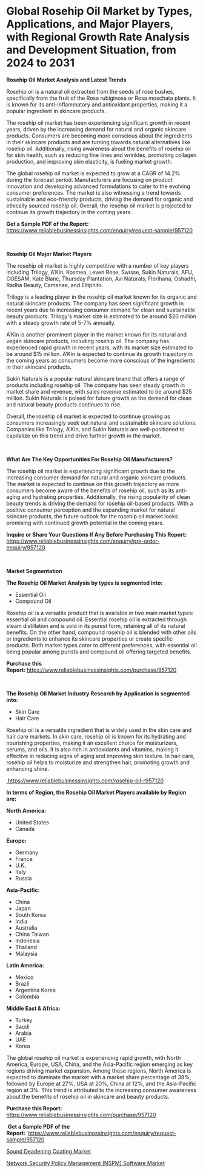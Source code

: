 <p><h1>Global Rosehip Oil Market by Types, Applications, and Major Players, with Regional Growth Rate Analysis and Development Situation, from 2024 to 2031</h1></p><p><strong>Rosehip Oil Market Analysis and Latest Trends</strong></p>
<p><p>Rosehip oil is a natural oil extracted from the seeds of rose bushes, specifically from the fruit of the Rosa rubiginosa or Rosa moschata plants. It is known for its anti-inflammatory and antioxidant properties, making it a popular ingredient in skincare products.</p><p>The rosehip oil market has been experiencing significant growth in recent years, driven by the increasing demand for natural and organic skincare products. Consumers are becoming more conscious about the ingredients in their skincare products and are turning towards natural alternatives like rosehip oil. Additionally, rising awareness about the benefits of rosehip oil for skin health, such as reducing fine lines and wrinkles, promoting collagen production, and improving skin elasticity, is fueling market growth.</p><p>The global rosehip oil market is expected to grow at a CAGR of 14.2% during the forecast period. Manufacturers are focusing on product innovation and developing advanced formulations to cater to the evolving consumer preferences. The market is also witnessing a trend towards sustainable and eco-friendly products, driving the demand for organic and ethically sourced rosehip oil. Overall, the rosehip oil market is projected to continue its growth trajectory in the coming years.</p></p>
<p><strong>Get a Sample PDF of the Report:&nbsp;</strong> <a href="https://www.reliablebusinessinsights.com/enquiry/request-sample/957120">https://www.reliablebusinessinsights.com/enquiry/request-sample/957120</a></p>
<p>&nbsp;</p>
<p><strong>Rosehip Oil Major Market Players</strong></p>
<p><p>The rosehip oil market is highly competitive with a number of key players including Trilogy, A’Kin, Kosmea, Leven Rose, Swisse, Sukin Naturals, AFU, COESAM, Kate Blanc, Thursday Plantation, Avi Naturals, Florihana, Oshadhi, Radha Beauty, Camenae, and Elitphito. </p><p>Trilogy is a leading player in the rosehip oil market known for its organic and natural skincare products. The company has seen significant growth in recent years due to increasing consumer demand for clean and sustainable beauty products. Trilogy's market size is estimated to be around $20 million with a steady growth rate of 5-7% annually.</p><p>A’Kin is another prominent player in the market known for its natural and vegan skincare products, including rosehip oil. The company has experienced rapid growth in recent years, with its market size estimated to be around $15 million. A’Kin is expected to continue its growth trajectory in the coming years as consumers become more conscious of the ingredients in their skincare products.</p><p>Sukin Naturals is a popular natural skincare brand that offers a range of products including rosehip oil. The company has seen steady growth in market share and revenue, with sales revenue estimated to be around $25 million. Sukin Naturals is poised for future growth as the demand for clean and natural beauty products continues to rise.</p><p>Overall, the rosehip oil market is expected to continue growing as consumers increasingly seek out natural and sustainable skincare solutions. Companies like Trilogy, A’Kin, and Sukin Naturals are well-positioned to capitalize on this trend and drive further growth in the market.</p></p>
<p>&nbsp;</p>
<p><strong>What Are The Key Opportunities For Rosehip Oil Manufacturers?</strong></p>
<p><p>The rosehip oil market is experiencing significant growth due to the increasing consumer demand for natural and organic skincare products. The market is expected to continue on this growth trajectory as more consumers become aware of the benefits of rosehip oil, such as its anti-aging and hydrating properties. Additionally, the rising popularity of clean beauty trends is driving the demand for rosehip oil-based products. With a positive consumer perception and the expanding market for natural skincare products, the future outlook for the rosehip oil market looks promising with continued growth potential in the coming years.</p></p>
<p><strong>Inquire or Share Your Questions If Any Before Purchasing This Report:</strong> <a href="https://www.reliablebusinessinsights.com/enquiry/pre-order-enquiry/957120">https://www.reliablebusinessinsights.com/enquiry/pre-order-enquiry/957120</a></p>
<p>&nbsp;</p>
<p><strong>Market Segmentation</strong></p>
<p><strong>The Rosehip Oil Market Analysis by types is segmented into:</strong></p>
<p><ul><li>Essential Oil</li><li>Compound Oil</li></ul></p>
<p><p>Rosehip oil is a versatile product that is available in two main market types: essential oil and compound oil. Essential rosehip oil is extracted through steam distillation and is sold in its purest form, retaining all of its natural benefits. On the other hand, compound rosehip oil is blended with other oils or ingredients to enhance its skincare properties or create specific products. Both market types cater to different preferences, with essential oil being popular among purists and compound oil offering targeted benefits.</p></p>
<p><strong>Purchase this Report:&nbsp;</strong><a href="https://www.reliablebusinessinsights.com/purchase/957120">https://www.reliablebusinessinsights.com/purchase/957120</a></p>
<p>&nbsp;</p>
<p><strong>The Rosehip Oil Market Industry Research by Application is segmented into:</strong></p>
<p><ul><li>Skin Care</li><li>Hair Care</li></ul></p>
<p><p>Rosehip oil is a versatile ingredient that is widely used in the skin care and hair care markets. In skin care, rosehip oil is known for its hydrating and nourishing properties, making it an excellent choice for moisturizers, serums, and oils. It is also rich in antioxidants and vitamins, making it effective in reducing signs of aging and improving skin texture. In hair care, rosehip oil helps to moisturize and strengthen hair, promoting growth and enhancing shine.</p></p>
<p><a href="https://www.reliablebusinessinsights.com/rosehip-oil-r957120">&nbsp;https://www.reliablebusinessinsights.com/rosehip-oil-r957120</a></p>
<p><strong>In terms of Region, the Rosehip Oil Market Players available by Region are:</strong></p>
<p>
    <p> <strong> North America: </strong>
        <ul>
            <li>United States</li>
            <li>Canada</li>
        </ul>
        </p> 
    <p> <strong> Europe: </strong>
        <ul>
            <li>Germany</li>
            <li>France</li>
            <li>U.K.</li>
            <li>Italy</li>
            <li>Russia</li>
        </ul>
        </p> 
    <p> <strong> Asia-Pacific: </strong>
        <ul>
            <li>China</li>
            <li>Japan</li>
            <li>South Korea</li>
            <li>India</li>
            <li>Australia</li>
            <li>China Taiwan</li>
            <li>Indonesia</li>
            <li>Thailand</li>
            <li>Malaysia</li>
        </ul>
        </p> 
    <p> <strong> Latin America: </strong>
        <ul>
            <li>Mexico</li>
            <li>Brazil</li>
            <li>Argentina Korea</li>
            <li>Colombia</li>
        </ul>
        </p> 
    <p> <strong> Middle East & Africa: </strong>
        <ul>
            <li>Turkey</li>
            <li>Saudi</li>
            <li>Arabia</li>
            <li>UAE</li>
            <li>Korea</li>
        </ul>
    </p>
    </p>
<p><p>The global rosehip oil market is experiencing rapid growth, with North America, Europe, USA, China, and the Asia-Pacific region emerging as key regions driving market expansion. Among these regions, North America is expected to dominate the market with a market share percentage of 38%, followed by Europe at 27%, USA at 20%, China at 12%, and the Asia-Pacific region at 3%. This trend is attributed to the increasing consumer awareness about the benefits of rosehip oil in skincare and beauty products.</p></p>
<p><strong>Purchase this Report: </strong><a href="https://www.reliablebusinessinsights.com/purchase/957120">https://www.reliablebusinessinsights.com/purchase/957120</a></p>
<p>&nbsp;<strong>Get a Sample PDF of the Report:&nbsp;&nbsp;</strong><a href="https://www.reliablebusinessinsights.com/enquiry/request-sample/957120">https://www.reliablebusinessinsights.com/enquiry/request-sample/957120</a></p>
<p><strong></strong></p>
<p><p><a href="https://medium.com/@gabrieluffman5656/sound-deadening-coating-market-global-market-share-and-ranking-overall-sales-and-demand-forecast-850e16322211">Sound Deadening Coating Market</a></p><p><a href="https://github.com/mdmasty/Market-Research-Report-List-1/blob/main/network-security-policy-management-nspm-software-market.md">Network Security Policy Management (NSPM) Software Market</a></p></p>